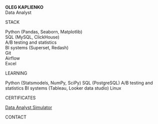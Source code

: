 **OLEG KAPLIENKO**  
Data Analyst

STACK

Python (Pandas, Seaborn, Matplotlib)  
SQL (MySQL, ClickHouse)  
A/B testing and statistics  
BI systems (Superset, Redash)  
Git  
Airflow  
Excel  

LEARNING

Python (Statsmodels, NumPy, SciPy)
SQL (PostgreSQL)
A/B testing and statistics
BI systems (Tableau, Looker data studio)
Linux

CERTIFICATES

[Data Analyst Simulator](https://lab.karpov.courses/certificate/3f4910d2-f746-4339-9090-d13d2a7b0396/en/)

CONTACT



<!--
**okappa78/okappa78** is a ✨ _special_ ✨ repository because its `README.md` (this file) appears on your GitHub profile.

Here are some ideas to get you started:

- 🔭 I’m currently working on ...
- 🌱 I’m currently learning ...
- 👯 I’m looking to collaborate on ...
- 🤔 I’m looking for help with ...
- 💬 Ask me about ...
- 📫 How to reach me: ...
- 😄 Pronouns: ...
- ⚡ Fun fact: ...
-->
